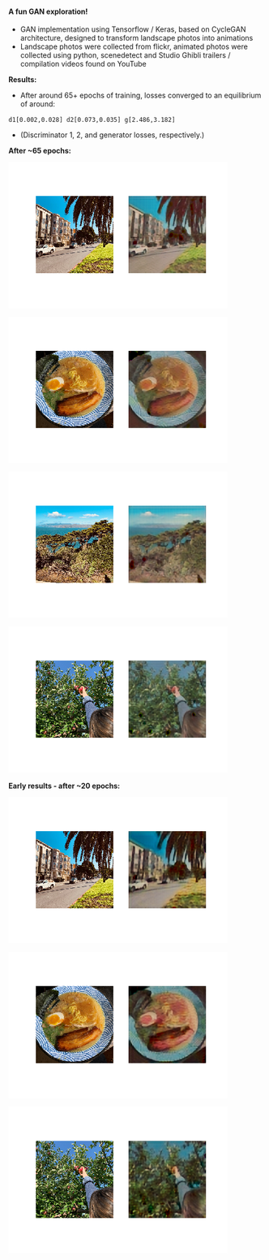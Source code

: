 #### A fun GAN exploration!

- GAN implementation using Tensorflow / Keras, based on CycleGAN architecture, designed to transform landscape photos into animations
- Landscape photos were collected from flickr, animated photos were collected using python, scenedetect and Studio Ghibli trailers / compilation videos found on YouTube

**Results:**

- After around 65+ epochs of training, losses converged to an equilibrium of around:

```
d1[0.002,0.028] d2[0.073,0.035] g[2.486,3.182]
```

- (Discriminator 1, 2, and generator losses, respectively.)

**After ~65 epochs:**

![0](./results/0.png)

![5](./results/1.png)

![4](./results/3.png)

![5](./results/5.png)

**Early results - after ~20 epochs:**

![0](./results/early_0.png)

![4](./results/early_1.png)

![5](./results/early_5.png)